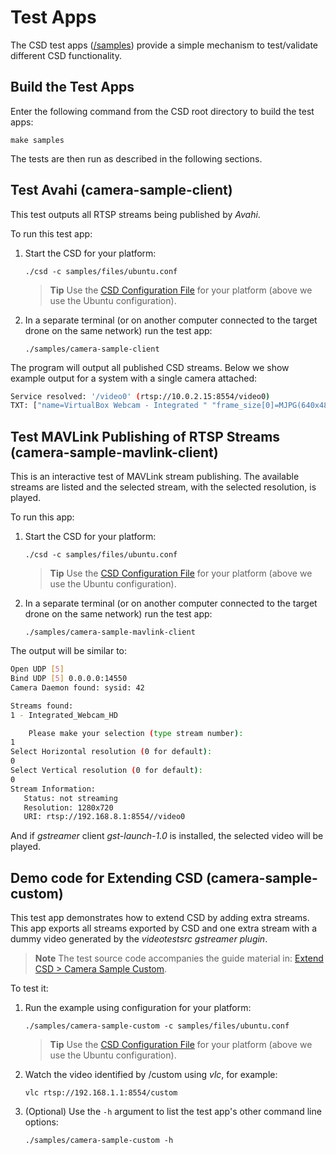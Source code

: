 # Test Apps

The CSD test apps ([/samples](https://github.com/intel/camera-streaming-daemon/tree/master/samples)) provide a simple mechanism to test/validate different CSD functionality.

## Build the Test Apps

Enter the following command from the CSD root directory to build the test apps:

```
make samples
```

The tests are then run as described in the following sections.


## Test Avahi (camera-sample-client)

This test outputs all RTSP streams being published by *Avahi*.

To run this test app:
1. Start the CSD for your platform:
   ```
   ./csd -c samples/files/ubuntu.conf
   ```
   > **Tip** Use the [CSD Configuration File](../guide/configuration_file.md) for your platform (above we use the Ubuntu configuration).
   
1. In a separate terminal (or on another computer connected to the target drone on the same network) run the test app:
   ```
   ./samples/camera-sample-client
   ```

The program will output all published CSD streams. Below we show example output for a system with a single camera attached:
```bash
Service resolved: '/video0' (rtsp://10.0.2.15:8554/video0)
TXT: ["name=VirtualBox Webcam - Integrated " "frame_size[0]=MJPG(640x480,160x120,320x180,320x240,424x240,640x360,848x480,960x540,1280x720,1920x1080)"]
```
<!-- How do I enable log debug? -->


## Test MAVLink Publishing of RTSP Streams (camera-sample-mavlink-client)

This is an interactive test of MAVLink stream publishing. The available streams are listed and the selected stream, with the selected resolution, is played.

To run this app:
1. Start the CSD for your platform:
   ```
   ./csd -c samples/files/ubuntu.conf
   ```
   > **Tip** Use the [CSD Configuration File](../guide/configuration_file.md) for your platform (above we use the Ubuntu configuration).
1. In a separate terminal (or on another computer connected to the target drone on the same network) run the test app:
   ```
   ./samples/camera-sample-mavlink-client
   ```

The output will be similar to:
```bash
Open UDP [5]
Bind UDP [5] 0.0.0.0:14550
Camera Daemon found: sysid: 42

Streams found:
1 - Integrated_Webcam_HD

    Please make your selection (type stream number):
1
Select Horizontal resolution (0 for default): 
0
Select Vertical resolution (0 for default): 
0
Stream Information:
   Status: not streaming
   Resolution: 1280x720
   URI: rtsp://192.168.8.1:8554//video0
```

And if *gstreamer* client *gst-launch-1.0* is installed, the selected video will be played.


<!-- Open issue: https://github.com/intel/camera-streaming-daemon/issues/132 -->

## Demo code for Extending CSD (camera-sample-custom)

This test app demonstrates how to extend CSD by adding extra streams. This app exports all streams exported by CSD and one extra stream with a dummy video generated by the *videotestsrc gstreamer plugin*.

> **Note** The test source code accompanies the guide material in: [Extend CSD > Camera Sample Custom](../guide/extending_csd.md#camera-sample-custom).

To test it:

1. Run the example using configuration for your platform:
   ```
   ./samples/camera-sample-custom -c samples/files/ubuntu.conf
   ```
   > **Tip** Use the [CSD Configuration File](../guide/configuration_file.md) for your platform (above we use the Ubuntu configuration).

1. Watch the video identified by /custom using *vlc*, for example:
   ```
   vlc rtsp://192.168.1.1:8554/custom
   ```
1. (Optional) Use the `-h` argument to list the test app's other command line options:
   ```
   ./samples/camera-sample-custom -h
   ```
   
<!-- Open issue: https://github.com/intel/camera-streaming-daemon/issues/131  -->